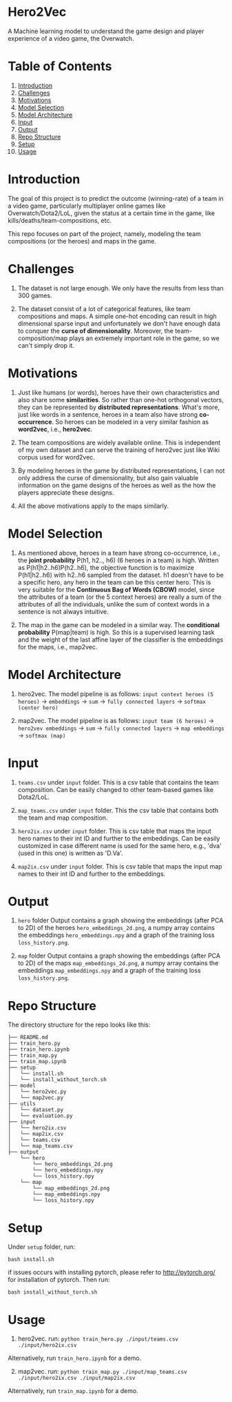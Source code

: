 # Hero2Vec
A Machine learning model to understand the game design and player experience of a video game, the Overwatch.

# Table of Contents
1. [Introduction](README.md#introduction)
2. [Challenges](README.md#challenges)
3. [Motivations](README.md#motivations)
4. [Model Selection](README.md#model-selection)
5. [Model Architecture](README.md#model-architecture)
6. [Input](README.md#input)
7. [Output](README.md#output)
8. [Repo Structure](README.md#repo-structure)
9. [Setup](README.md#setup)
10. [Usage](README.md#usage)

# Introduction

The goal of this project is to predict the outcome (winning-rate) of a team in a video game, particularly multiplayer online games like Overwatch/Dota2/LoL, given the status at a certain time in the game, like kills/deaths/team-compositions, etc.

This repo focuses on part of the project, namely, modeling the team compositions (or the heroes) and maps in the game.

# Challenges

1. The dataset is not large enough. We only have the results from less than 300 games.

2. The dataset consist of a lot of categorical features, like team compositions and maps. A simple one-hot encoding can result in high dimensional sparse input and unfortunately we don't have enough data to conquer the **curse of dimensionality**. Moreover, the team-composition/map plays an extremely important role in the game, so we can't simply drop it.

# Motivations

1. Just like humans (or words), heroes have their own characteristics and also share some **similarities**. So rather than one-hot orthogonal vectors, they can be represented by **distributed representations**. What's more, just like words in a sentence, heroes in a team also have strong **co-occurrence**. So heroes can be modeled in a very similar fashion as **word2vec**, i.e., **hero2vec**.

2. The team compositions are widely available online. This is independent of my own dataset and can serve the training of hero2vec just like Wiki corpus used for word2vec.

3. By modeling heroes in the game by distributed representations, I can not only address the curse of dimensionality, but also gain valuable information on the game designs of the heroes as well as the how the players appreciate these designs.

4. All the above motivations apply to the maps similarly.

# Model Selection

1. As mentioned above, heroes in a team have strong co-occurrence, i.e., the **joint probability** P(h1, h2.., h6) (6 heroes in a team) is high. Written as P(h1|h2..h6)P(h2..h6), the objective function is to maximize P(h1|h2..h6) with h2..h6 sampled from the dataset. h1 doesn't have to be a specific hero, any hero in the team can be this center hero. This is very suitable for the **Continuous Bag of Words (CBOW)** model, since the attributes of a team (or the 5 context heroes) are really a sum of the attributes of all the individuals, unlike the sum of context words in a sentence is not always intuitive.

2. The map in the game can be modeled in a similar way. The **conditional probability** P(map|team) is high. So this is a supervised learning task and the weight of the last affine layer of the classifier is the embeddings for the maps, i.e., map2vec.

# Model Architecture

1. hero2vec. The model pipeline is as follows:
`input context heroes (5 heroes)` -> `embeddings` -> `sum` -> `fully connected layers` -> `softmax (center hero)`

2. map2vec. The model pipeline is as follows:
`input team (6 heroes)` -> `hero2vev embeddings` -> `sum` -> `fully connected layers` -> `map embeddings` -> `softmax (map)`

# Input

1. `teams.csv` under `input` folder. This is a csv table that contains the team composition. Can be easily changed to other team-based games like Dota2/LoL.

2. `map_teams.csv` under `input` folder. This the csv table that contains both the team and map composition.

3. `hero2ix.csv` under `input` folder. This is csv table that maps the input hero names to their int ID and further to the embeddings. Can be easily customized in case different name is used for the same hero, e.g., 'dva' (used in this one) is written as 'D.Va'.

4. `map2ix.csv` under `input` folder. This is csv table that maps the input map names to their int ID and further to the embeddings.

# Output

1. `hero` folder
Output contains a graph showing the embeddings (after PCA to 2D) of the heroes `hero_embeddings_2d.png`, a numpy array contains the embeddings `hero_embeddings.npy` and a graph of the training loss `loss_history.png`.

2. `map` folder
Output contains a graph showing the embeddings (after PCA to 2D) of the maps `map_embeddings_2d.png`, a numpy array contains the embeddings `map_embeddings.npy` and a graph of the training loss `loss_history.png`.

# Repo Structure

The directory structure for the repo looks like this:

    ├── README.md
    ├── train_hero.py
    ├── train_hero.ipynb
    ├── train_map.py
    ├── train_map.ipynb
    ├── setup
    │   └── install.sh
    │   └── install_without_torch.sh
    ├── model
    │   └── hero2vec.py
    │   └── map2vec.py
    ├── utils
    │   └── dataset.py
    │   └── evaluation.py
    ├── input
    │   └── hero2ix.csv
    │   └── map2ix.csv
    │   └── teams.csv
    │   └── map_teams.csv
    ├── output
        └── hero
            └── hero_embeddings_2d.png
            └── hero_embeddings.npy
            └── loss_history.npy
        └── map
            └── map_embeddings_2d.png
            └── map_embeddings.npy
            └── loss_history.npy
# Setup

Under `setup` folder, run:

`bash install.sh`

if issues occurs with installing pytorch, please refer to http://pytorch.org/ for installation of pytorch. Then run:

`bash install_without_torch.sh`

# Usage

1. hero2vec. run: `python train_hero.py ./input/teams.csv ./input/hero2ix.csv`

Alternatively, run `train_hero.ipynb` for a demo.

2. map2vec. run: `python train_map.py ./input/map_teams.csv ./input/hero2ix.csv ./input/map2ix.csv`

Alternatively, run `train_map.ipynb` for a demo.

